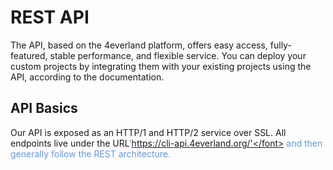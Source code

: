 # REST API

The API, based on the 4everland platform, offers easy access, fully-featured, stable performance, and flexible service. You can deploy your custom projects by integrating them with your existing projects using the API, according to the documentation.

## API Basics

Our API is exposed as an HTTP/1 and HTTP/2 service over SSL. All endpoints live under the URL<font color='cornflowerblue'>'https://cli-api.4everland.org/'</font>
and then generally follow the REST architecture.
